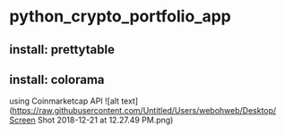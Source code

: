 # python_crypto_portfolio_app
## install: prettytable
## install: colorama
using Coinmarketcap API
![alt text](https://raw.githubusercontent.com/Untitled⁩/⁨Users⁩/⁨webohweb⁩/⁨Desktop/⁩Screen Shot 2018-12-21 at 12.27.49 PM.png)
